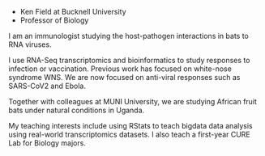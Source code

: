 - Ken Field at Bucknell University
- Professor of Biology

I am an immunologist studying the host-pathogen interactions in bats to RNA viruses.

I use RNA-Seq transcriptomics and bioinformatics to study responses to infection or vaccination. 
Previous work has focused on white-nose syndrome WNS. 
We are now focused on anti-viral responses such as SARS-CoV2 and Ebola.

Together with colleagues at MUNI University, we are studying African fruit bats under natural conditions in Uganda.

My teaching interests include using RStats to teach bigdata data analysis using real-world transcriptomics datasets. 
I also teach a first-year CURE Lab for Biology majors. 
